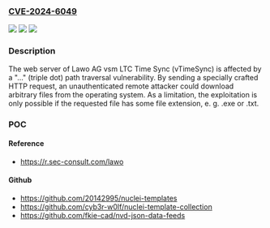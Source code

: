 ### [CVE-2024-6049](https://cve.mitre.org/cgi-bin/cvename.cgi?name=CVE-2024-6049)
![](https://img.shields.io/static/v1?label=Product&message=vsm%20LTC%20Time%20Sync%20(vTimeSync)&color=blue)
![](https://img.shields.io/static/v1?label=Version&message=n%2Fa&color=blue)
![](https://img.shields.io/static/v1?label=Vulnerability&message=CWE-32%3A%20Path%20Traversal%3A%20'...'%20(Triple%20Dot)&color=brighgreen)

### Description

The web server of Lawo AG vsm LTC Time Sync (vTimeSync) is affected by a "..." (triple dot) path traversal vulnerability. By sending a specially crafted HTTP request, an unauthenticated remote attacker could download arbitrary files from the operating system. As a limitation, the exploitation is only possible if the requested file has some file extension, e. g. .exe or .txt.

### POC

#### Reference
- https://r.sec-consult.com/lawo

#### Github
- https://github.com/20142995/nuclei-templates
- https://github.com/cyb3r-w0lf/nuclei-template-collection
- https://github.com/fkie-cad/nvd-json-data-feeds

